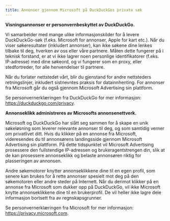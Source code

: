 ```yaml
---
title: Annonser gjennom Microsoft på DuckDuckGos private søk
---
```


**Visningsannonser er personvernbeskyttet av DuckDuckGo.**

Vi samarbeider med mange ulike informasjonskilder for å levere DuckDuckGo-søk (f.eks. Microsoft for annonser, Apple for kart etc.). Når du viser søkeresultater (inkludert annonser), kan ikke søkene dine lenkes tilbake til deg, hverken av oss eller våre partnere. Måten dette fungerer på i teknisk forstand, er at vi ikke lagrer noen personlige identifikatorer (f.eks. IP-adresse) med dine søkeord, og vi fungerer som en proxy, eller stedfortreder, for alle henvendelser til partnere.

Når du forlater nettstedet vårt, blir du gjenstand for andre nettsteders retningslinjer, inkludert sistnevntes praksis for datainnhenting. For annonser fra Microsoft går du også gjennom Microsoft Advertising sin plattform.

Se personvernerklæringen fra DuckDuckGo for mer informasjon: https://duckduckgo.com/privacy.

**Annonseklikk administreres av Microsofts annonsenettverk.**

Microsoft og DuckDuckGo har slått seg sammen for å skape en unik søkeløsning som leverer relevante annonser til deg, og som samtidig verner om privatlivet ditt. Hvis du klikker på en annonse fra Microsoft, videresendes du til annonsørens landingsside gjennom Microsoft Advertising sin plattform. På dette tidspunktet vil Microsoft Advertising prosessere den fullstendige IP-adressen og brukeragentstrengen din, slik at de kan prosessere annonseklikk og belaste annonsøren riktig for plasseringen av annonsen.

Andre søkemotorer knytter annonseklikkene dine til en egen profil, som senere kan brukes for å rette annonser spesielt mot deg på den søkemotoren eller andre steder på Internett. Når du derimot klikker på en annonse fra Microsoft som dukker opp på DuckDuckGo, vil ikke Microsoft knytte annonseklikkene dine til en brukerprofil. De vil heller ikke lagre dele informasjon bortsett fra av regnskapsgrunner.

Se personvernerklæringen fra Microsoft for mer informasjon: https://privacy.microsoft.com.
